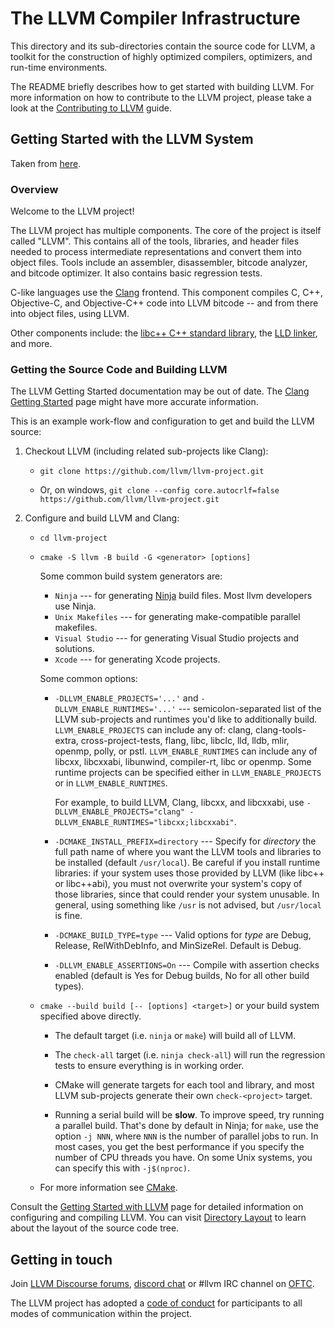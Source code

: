 # The LLVM Compiler Infrastructure

This directory and its sub-directories contain the source code for LLVM,
a toolkit for the construction of highly optimized compilers,
optimizers, and run-time environments.

The README briefly describes how to get started with building LLVM.
For more information on how to contribute to the LLVM project, please
take a look at the
[Contributing to LLVM](https://llvm.org/docs/Contributing.html) guide.

## Getting Started with the LLVM System

Taken from [here](https://llvm.org/docs/GettingStarted.html).

### Overview

Welcome to the LLVM project!

The LLVM project has multiple components. The core of the project is
itself called "LLVM". This contains all of the tools, libraries, and header
files needed to process intermediate representations and convert them into
object files. Tools include an assembler, disassembler, bitcode analyzer, and
bitcode optimizer. It also contains basic regression tests.

C-like languages use the [Clang](http://clang.llvm.org/) frontend. This
component compiles C, C++, Objective-C, and Objective-C++ code into LLVM bitcode
-- and from there into object files, using LLVM.

Other components include:
the [libc++ C++ standard library](https://libcxx.llvm.org),
the [LLD linker](https://lld.llvm.org), and more.

### Getting the Source Code and Building LLVM

The LLVM Getting Started documentation may be out of date. The [Clang
Getting Started](http://clang.llvm.org/get_started.html) page might have more
accurate information.

This is an example work-flow and configuration to get and build the LLVM source:

1. Checkout LLVM (including related sub-projects like Clang):

   * ``git clone https://github.com/llvm/llvm-project.git``

   * Or, on windows, ``git clone --config core.autocrlf=false
     https://github.com/llvm/llvm-project.git``

2. Configure and build LLVM and Clang:

   * ``cd llvm-project``

   * ``cmake -S llvm -B build -G <generator> [options]``

     Some common build system generators are:

     * ``Ninja`` --- for generating [Ninja](https://ninja-build.org)
       build files. Most llvm developers use Ninja.
     * ``Unix Makefiles`` --- for generating make-compatible parallel makefiles.
     * ``Visual Studio`` --- for generating Visual Studio projects and
       solutions.
     * ``Xcode`` --- for generating Xcode projects.

     Some common options:

     * ``-DLLVM_ENABLE_PROJECTS='...'`` and ``-DLLVM_ENABLE_RUNTIMES='...'`` ---
       semicolon-separated list of the LLVM sub-projects and runtimes you'd like to
       additionally build. ``LLVM_ENABLE_PROJECTS`` can include any of: clang,
       clang-tools-extra, cross-project-tests, flang, libc, libclc, lld, lldb,
       mlir, openmp, polly, or pstl. ``LLVM_ENABLE_RUNTIMES`` can include any of
       libcxx, libcxxabi, libunwind, compiler-rt, libc or openmp. Some runtime
       projects can be specified either in ``LLVM_ENABLE_PROJECTS`` or in
       ``LLVM_ENABLE_RUNTIMES``.

       For example, to build LLVM, Clang, libcxx, and libcxxabi, use
       ``-DLLVM_ENABLE_PROJECTS="clang" -DLLVM_ENABLE_RUNTIMES="libcxx;libcxxabi"``.

     * ``-DCMAKE_INSTALL_PREFIX=directory`` --- Specify for *directory* the full
       path name of where you want the LLVM tools and libraries to be installed
       (default ``/usr/local``). Be careful if you install runtime libraries: if
       your system uses those provided by LLVM (like libc++ or libc++abi), you
       must not overwrite your system's copy of those libraries, since that
       could render your system unusable. In general, using something like
       ``/usr`` is not advised, but ``/usr/local`` is fine.

     * ``-DCMAKE_BUILD_TYPE=type`` --- Valid options for *type* are Debug,
       Release, RelWithDebInfo, and MinSizeRel. Default is Debug.

     * ``-DLLVM_ENABLE_ASSERTIONS=On`` --- Compile with assertion checks enabled
       (default is Yes for Debug builds, No for all other build types).

    * ``cmake --build build [-- [options] <target>]`` or your build system specified above
      directly.

      * The default target (i.e. ``ninja`` or ``make``) will build all of LLVM.

      * The ``check-all`` target (i.e. ``ninja check-all``) will run the
        regression tests to ensure everything is in working order.

      * CMake will generate targets for each tool and library, and most
        LLVM sub-projects generate their own ``check-<project>`` target.

      * Running a serial build will be **slow**. To improve speed, try running a
        parallel build. That's done by default in Ninja; for ``make``, use the option
        ``-j NNN``, where ``NNN`` is the number of parallel jobs to run.
        In most cases, you get the best performance if you specify the number of CPU threads you have.
        On some Unix systems, you can specify this with ``-j$(nproc)``.

    * For more information see [CMake](https://llvm.org/docs/CMake.html).

Consult the
[Getting Started with LLVM](https://llvm.org/docs/GettingStarted.html#getting-started-with-llvm)
page for detailed information on configuring and compiling LLVM. You can visit
[Directory Layout](https://llvm.org/docs/GettingStarted.html#directory-layout)
to learn about the layout of the source code tree.

## Getting in touch

Join [LLVM Discourse forums](https://discourse.llvm.org/), [discord chat](https://discord.gg/xS7Z362) or #llvm IRC channel on [OFTC](https://oftc.net/).

The LLVM project has adopted a [code of conduct](https://llvm.org/docs/CodeOfConduct.html) for
participants to all modes of communication within the project.
